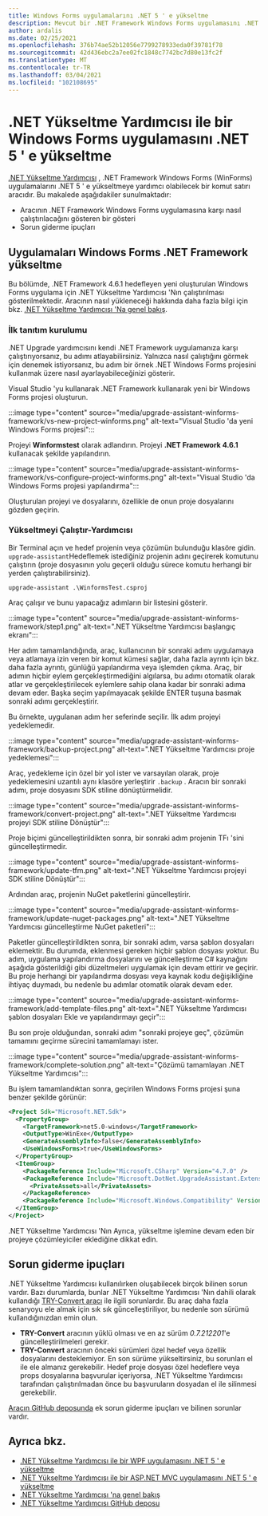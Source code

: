 ```yaml
---
title: Windows Forms uygulamalarını .NET 5 ' e yükseltme
description: Mevcut bir .NET Framework Windows Forms uygulamasını .NET 5 ' e yükseltmek için .NET Yükseltme Yardımcısı 'nı kullanın. .NET Yükseltme Yardımcısı, bir uygulamayı .NET Framework 'tan .NET 5 ' e geçirmeye yardımcı olan bir CLı aracıdır.
author: ardalis
ms.date: 02/25/2021
ms.openlocfilehash: 376b74ae52b12056e7799278933eda0f39781f78
ms.sourcegitcommit: 42d436ebc2a7ee02fc1848c7742bc7d80e13fc2f
ms.translationtype: MT
ms.contentlocale: tr-TR
ms.lasthandoff: 03/04/2021
ms.locfileid: "102108695"
---
```

# <a name="upgrade-a-windows-forms-app-to-net-5-with-the-net-upgrade-assistant"></a>.NET Yükseltme Yardımcısı ile bir Windows Forms uygulamasını .NET 5 ' e yükseltme

[.NET Yükseltme Yardımcısı](upgrade-assistant-overview.md) , .NET Framework Windows Forms (WinForms) uygulamalarını .NET 5 ' e yükseltmeye yardımcı olabilecek bir komut satırı aracıdır. Bu makalede aşağıdakiler sunulmaktadır:

* Aracının .NET Framework Windows Forms uygulamasına karşı nasıl çalıştırılacağını gösteren bir gösteri
* Sorun giderme ipuçları

## <a name="upgrade-net-framework-windows-forms-apps"></a>Uygulamaları Windows Forms .NET Framework yükseltme

Bu bölümde, .NET Framework 4.6.1 hedefleyen yeni oluşturulan Windows Forms uygulama için .NET Yükseltme Yardımcısı 'Nın çalıştırılması gösterilmektedir. Aracının nasıl yükleneceği hakkında daha fazla bilgi için bkz. [.NET Yükseltme Yardımcısı 'Na genel bakış](upgrade-assistant-overview.md).

### <a name="initial-demo-setup"></a>İlk tanıtım kurulumu

.NET Upgrade yardımcısını kendi .NET Framework uygulamanıza karşı çalıştırıyorsanız, bu adımı atlayabilirsiniz. Yalnızca nasıl çalıştığını görmek için denemek istiyorsanız, bu adım bir örnek .NET Windows Forms projesini kullanmak üzere nasıl ayarlayabileceğinizi gösterir.

Visual Studio 'yu kullanarak .NET Framework kullanarak yeni bir Windows Forms projesi oluşturun.

:::image type="content" source="media/upgrade-assistant-winforms-framework/vs-new-project-winforms.png" alt-text="Visual Studio 'da yeni Windows Forms projesi":::

Projeyi **Winformstest** olarak adlandırın. Projeyi **.NET Framework 4.6.1** kullanacak şekilde yapılandırın.

:::image type="content" source="media/upgrade-assistant-winforms-framework/vs-configure-project-winforms.png" alt-text="Visual Studio 'da Windows Forms projesi yapılandırma":::

Oluşturulan projeyi ve dosyalarını, özellikle de onun proje dosyalarını gözden geçirin.

### <a name="run-upgrade-assistant"></a>Yükseltmeyi Çalıştır-Yardımcısı

Bir Terminal açın ve hedef projenin veya çözümün bulunduğu klasöre gidin. `upgrade-assistant`Hedeflemek istediğiniz projenin adını geçirerek komutunu çalıştırın (proje dosyasının yolu geçerli olduğu sürece komutu herhangi bir yerden çalıştırabilirsiniz).

```console
upgrade-assistant .\WinformsTest.csproj
```

Araç çalışır ve bunu yapacağız adımların bir listesini gösterir.

:::image type="content" source="media/upgrade-assistant-winforms-framework/step1.png" alt-text=".NET Yükseltme Yardımcısı başlangıç ekranı":::

Her adım tamamlandığında, araç, kullanıcının bir sonraki adımı uygulamaya veya atlamaya izin veren bir komut kümesi sağlar, daha fazla ayrıntı için bkz. daha fazla ayrıntı, günlüğü yapılandırma veya işlemden çıkma. Araç, bir adımın hiçbir eylem gerçekleştirmediğini algılarsa, bu adımı otomatik olarak atlar ve gerçekleştirilecek eylemlere sahip olana kadar bir sonraki adıma devam eder. Başka seçim yapılmayacak şekilde ENTER tuşuna basmak sonraki adımı gerçekleştirir.

Bu örnekte, uygulanan adım her seferinde seçilir. İlk adım projeyi yedeklemedir.

:::image type="content" source="media/upgrade-assistant-winforms-framework/backup-project.png" alt-text=".NET Yükseltme Yardımcısı proje yedeklemesi":::

Araç, yedekleme için özel bir yol ister ve varsayılan olarak, proje yedeklemesini uzantılı aynı klasöre yerleştirir `.backup` . Aracın bir sonraki adımı, proje dosyasını SDK stiline dönüştürmelidir.

:::image type="content" source="media/upgrade-assistant-winforms-framework/convert-project.png" alt-text=".NET Yükseltme Yardımcısı projeyi SDK stiline Dönüştür":::

Proje biçimi güncelleştirildikten sonra, bir sonraki adım projenin TFı 'sini güncelleştirmedir.

:::image type="content" source="media/upgrade-assistant-winforms-framework/update-tfm.png" alt-text=".NET Yükseltme Yardımcısı projeyi SDK stiline Dönüştür":::

Ardından araç, projenin NuGet paketlerini güncelleştirir.

:::image type="content" source="media/upgrade-assistant-winforms-framework/update-nuget-packages.png" alt-text=".NET Yükseltme Yardımcısı güncelleştirme NuGet paketleri":::

Paketler güncelleştirildikten sonra, bir sonraki adım, varsa şablon dosyaları eklemektir. Bu durumda, eklenmesi gereken hiçbir şablon dosyası yoktur. Bu adım, uygulama yapılandırma dosyalarını ve güncelleştirme C# kaynağını aşağıda gösterildiği gibi düzeltmeleri uygulamak için devam ettirir ve geçirir. Bu proje herhangi bir yapılandırma dosyası veya kaynak kodu değişikliğine ihtiyaç duymadı, bu nedenle bu adımlar otomatik olarak devam eder.

:::image type="content" source="media/upgrade-assistant-winforms-framework/add-template-files.png" alt-text=".NET Yükseltme Yardımcısı şablon dosyaları Ekle ve yapılandırmayı geçir":::

Bu son proje olduğundan, sonraki adım "sonraki projeye geç", çözümün tamamını geçirme sürecini tamamlamayı ister.

:::image type="content" source="media/upgrade-assistant-winforms-framework/complete-solution.png" alt-text="Çözümü tamamlayan .NET Yükseltme Yardımcısı":::

Bu işlem tamamlandıktan sonra, geçirilen Windows Forms projesi şuna benzer şekilde görünür:

```xml
<Project Sdk="Microsoft.NET.Sdk">
  <PropertyGroup>
    <TargetFramework>net5.0-windows</TargetFramework>
    <OutputType>WinExe</OutputType>
    <GenerateAssemblyInfo>false</GenerateAssemblyInfo>
    <UseWindowsForms>true</UseWindowsForms>
  </PropertyGroup>
  <ItemGroup>
    <PackageReference Include="Microsoft.CSharp" Version="4.7.0" />
    <PackageReference Include="Microsoft.DotNet.UpgradeAssistant.Extensions.Default.Analyzers" Version="0.2.211730">
      <PrivateAssets>all</PrivateAssets>
    </PackageReference>
    <PackageReference Include="Microsoft.Windows.Compatibility" Version="5.0.2" />
  </ItemGroup>
</Project>
```

.NET Yükseltme Yardımcısı 'Nın Ayrıca, yükseltme işlemine devam eden bir projeye çözümleyiciler eklediğine dikkat edin.

## <a name="troubleshooting-tips"></a>Sorun giderme ipuçları

.NET Yükseltme Yardımcısı kullanılırken oluşabilecek birçok bilinen sorun vardır. Bazı durumlarda, bunlar .NET Yükseltme Yardımcısı 'Nın dahili olarak kullandığı [TRY-Convert aracı](https://github.com/dotnet/try-convert) ile ilgili sorunlardır. Bu araç daha fazla senaryoyu ele almak için sık sık güncelleştiriliyor, bu nedenle son sürümü kullandığınızdan emin olun.

- **TRY-Convert** aracının yüklü olması ve en az sürüm _0.7.212201_'e güncelleştirilmeleri gerekir.
- **TRY-Convert** aracının önceki sürümleri özel hedef veya özellik dosyalarını desteklemiyor. En son sürüme yükseltirsiniz, bu sorunları el ile ele almanız gerekebilir. Hedef proje dosyası özel hedeflere veya props dosyalarına başvurular içeriyorsa, .NET Yükseltme Yardımcısı tarafından çalıştırılmadan önce bu başvuruların dosyadan el ile silinmesi gerekebilir.

[Aracın GitHub deposunda](https://github.com/dotnet/upgrade-assistant#troubleshooting-common-issues) ek sorun giderme ipuçları ve bilinen sorunlar vardır.

## <a name="see-also"></a>Ayrıca bkz.

- [.NET Yükseltme Yardımcısı ile bir WPF uygulamasını .NET 5 ' e yükseltme](upgrade-assistant-wpf-framework.md)
- [.NET Yükseltme Yardımcısı ile bir ASP.NET MVC uygulamasını .NET 5 ' e yükseltme](upgrade-assistant-aspnetmvc.md)
- [.NET Yükseltme Yardımcısı 'na genel bakış](upgrade-assistant-overview.md)
- [.NET Yükseltme Yardımcısı GitHub deposu](https://github.com/dotnet/upgrade-assistant)
